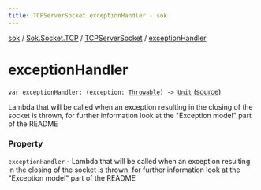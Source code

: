 ```yaml
---
title: TCPServerSocket.exceptionHandler - sok
---
```


[sok](../../index.html) / [Sok.Socket.TCP](../index.html) / [TCPServerSocket](index.html) / [exceptionHandler](./exception-handler.html)

# exceptionHandler

`var exceptionHandler: (exception: `[`Throwable`](https://kotlinlang.org/api/latest/jvm/stdlib/kotlin/-throwable/index.html)`) -> `[`Unit`](https://kotlinlang.org/api/latest/jvm/stdlib/kotlin/-unit/index.html) [(source)](https://github.com/SeekDaSky/Sok/tree/master/common/sok-common/src/Sok/Socket/TCP/TCPServerSocket.kt#L17)

Lambda that will be called when an exception resulting in the closing of the socket is thrown,
for further information look at the "Exception model" part of the README

### Property

`exceptionHandler` - Lambda that will be called when an exception resulting in the closing of the socket is thrown,
for further information look at the "Exception model" part of the README